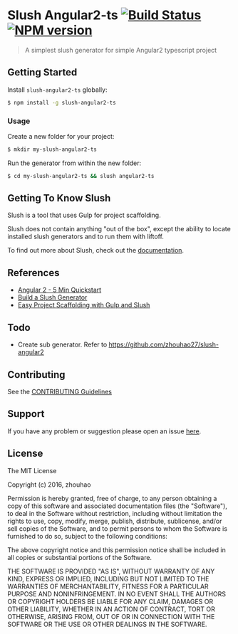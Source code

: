 # Slush Angular2-ts [![Build Status](https://secure.travis-ci.org/zhouhao/slush-angular2-ts.png?branch=master)](https://travis-ci.org/zhouhao/slush-angular2-ts) [![NPM version](https://badge-me.herokuapp.com/api/npm/slush-angular2-ts.png)](http://badges.enytc.com/for/npm/slush-angular2-ts)

> A simplest slush generator for simple Angular2 typescript project


## Getting Started

Install `slush-angular2-ts` globally:

```bash
$ npm install -g slush-angular2-ts
```

### Usage

Create a new folder for your project:

```bash
$ mkdir my-slush-angular2-ts
```

Run the generator from within the new folder:

```bash
$ cd my-slush-angular2-ts && slush angular2-ts
```

## Getting To Know Slush

Slush is a tool that uses Gulp for project scaffolding.

Slush does not contain anything "out of the box", except the ability to locate installed slush generators and to run them with liftoff.

To find out more about Slush, check out the [documentation](https://github.com/slushjs/slush).

## References

- [Angular 2 - 5 Min Quickstart](https://angular.io/docs/ts/latest/quickstart.html)
- [Build a Slush Generator](http://thejackalofjavascript.com/building-slush-generator/)
- [Easy Project Scaffolding with Gulp and Slush](https://scotch.io/tutorials/easy-project-scaffolding-with-gulp-and-slush)

## Todo

- Create sub generator. Refer to https://github.com/zhouhao27/slush-angular2

## Contributing

See the [CONTRIBUTING Guidelines](https://github.com/zhouhao/slush-angular2-ts/blob/master/CONTRIBUTING.md)

## Support
If you have any problem or suggestion please open an issue [here](https://github.com/zhouhao/slush-angular2-ts/issues).

## License 

The MIT License

Copyright (c) 2016, zhouhao

Permission is hereby granted, free of charge, to any person
obtaining a copy of this software and associated documentation
files (the "Software"), to deal in the Software without
restriction, including without limitation the rights to use,
copy, modify, merge, publish, distribute, sublicense, and/or sell
copies of the Software, and to permit persons to whom the
Software is furnished to do so, subject to the following
conditions:

The above copyright notice and this permission notice shall be
included in all copies or substantial portions of the Software.

THE SOFTWARE IS PROVIDED "AS IS", WITHOUT WARRANTY OF ANY KIND,
EXPRESS OR IMPLIED, INCLUDING BUT NOT LIMITED TO THE WARRANTIES
OF MERCHANTABILITY, FITNESS FOR A PARTICULAR PURPOSE AND
NONINFRINGEMENT. IN NO EVENT SHALL THE AUTHORS OR COPYRIGHT
HOLDERS BE LIABLE FOR ANY CLAIM, DAMAGES OR OTHER LIABILITY,
WHETHER IN AN ACTION OF CONTRACT, TORT OR OTHERWISE, ARISING
FROM, OUT OF OR IN CONNECTION WITH THE SOFTWARE OR THE USE OR
OTHER DEALINGS IN THE SOFTWARE.

